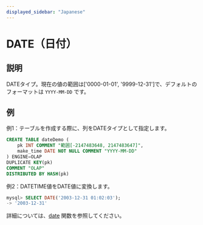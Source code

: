 ```yaml
---
displayed_sidebar: "Japanese"
---
```


# DATE（日付）

## 説明

DATEタイプ。現在の値の範囲は['0000-01-01', '9999-12-31']で、デフォルトのフォーマットは `YYYY-MM-DD` です。

## 例

例1：テーブルを作成する際に、列をDATEタイプとして指定します。

```SQL
CREATE TABLE dateDemo (
    pk INT COMMENT "範囲[-2147483648, 2147483647]",
    make_time DATE NOT NULL COMMENT "YYYY-MM-DD"
) ENGINE=OLAP 
DUPLICATE KEY(pk)
COMMENT "OLAP"
DISTRIBUTED BY HASH(pk)
```

例2：DATETIME値をDATE値に変換します。

```sql
mysql> SELECT DATE('2003-12-31 01:02:03');
-> '2003-12-31'
```

詳細については、[date](../../sql-functions/date-time-functions/date.md) 関数を参照してください。